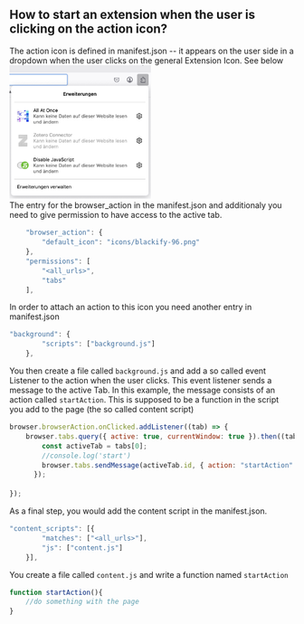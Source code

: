 ## How to start an extension when the user is clicking on the action icon?

The action icon is defined in manifest.json -- it appears on the user side in a dropdown when the user clicks on the general Extension Icon. See below<br/>
<img src="extensions.png" width="250"> 
<br/>
The entry for the browser_action in the manifest.json and additionaly you need to give permission to have access to the active tab.

```js
    "browser_action": {
        "default_icon": "icons/blackify-96.png"
    },  
    "permissions": [
        "<all_urls>",
        "tabs"
    ],

```

In order to attach an action to this icon you need another entry in manifest.json 

```js
"background": {
        "scripts": ["background.js"]
    },

```

You then create a file called `background.js` and add a so called event Listener to the action when the user clicks. This event listener sends a message to the active Tab. In this example, the message consists of an action called `startAction`. This is supposed to be a function in the script you add to the page (the so called content script)

```js
browser.browserAction.onClicked.addListener((tab) => {
    browser.tabs.query({ active: true, currentWindow: true }).then((tabs) => {
        const activeTab = tabs[0];
        //console.log('start')
        browser.tabs.sendMessage(activeTab.id, { action: "startAction" });
      });

});

```

As a final step, you would add the content script in the manifest.json.

```js
"content_scripts": [{
        "matches": ["<all_urls>"],
        "js": ["content.js"]
    }],

```

You create a file called `content.js` and write a function named `startAction`

```js
function startAction(){
    //do something with the page
}

```